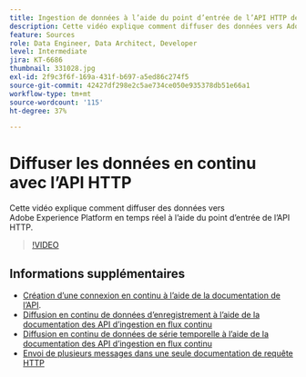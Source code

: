```yaml
---
title: Ingestion de données à l’aide du point d’entrée de l’API HTTP de connexion en continu
description: Cette vidéo explique comment diffuser des données vers Adobe Experience Platform en temps réel à l’aide du point d’entrée de l’API HTTP.
feature: Sources
role: Data Engineer, Data Architect, Developer
level: Intermediate
jira: KT-6686
thumbnail: 331028.jpg
exl-id: 2f9c3f6f-169a-431f-b697-a5ed86c274f5
source-git-commit: 42427df298e2c5ae734ce050e935378db51e66a1
workflow-type: tm+mt
source-wordcount: '115'
ht-degree: 37%

---
```


# Diffuser les données en continu avec l’API HTTP

Cette vidéo explique comment diffuser des données vers Adobe Experience Platform en temps réel à l’aide du point d’entrée de l’API HTTP.

>[!VIDEO](https://video.tv.adobe.com/v/331028?quality=12&learn=on)

## Informations supplémentaires

* [Création d’une connexion en continu à l’aide de la documentation de l’API](https://experienceleague.adobe.com/docs/experience-platform/sources/api-tutorials/create/streaming/http.html).
* [Diffusion en continu de données d’enregistrement à l’aide de la documentation des API d’ingestion en flux continu](https://experienceleague.adobe.com/docs/experience-platform/ingestion/tutorials/streaming-record-data.html)
* [Diffusion en continu de données de série temporelle à l’aide de la documentation des API d’ingestion en flux continu](https://experienceleague.adobe.com/docs/experience-platform/ingestion/tutorials/streaming-time-series-data.html)
* [Envoi de plusieurs messages dans une seule documentation de requête HTTP](https://experienceleague.adobe.com/docs/experience-platform/ingestion/tutorials/streaming-multiple-messages.html)